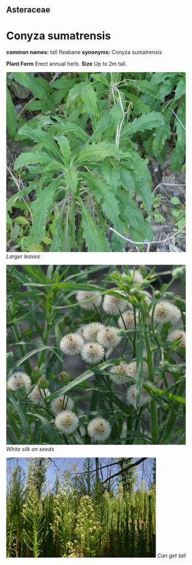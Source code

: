 ## Asteraceae
# Conyza sumatrensis
**common names:** tall fleabane
**synonyms:** Conyza sumatrensis

**Plant Form** Erect annual herb. **Size** Up to 2m tall.


![Larger leaves](105414_P1245625.jpg)
   *Larger leaves* 

![White silk on seeds](104813_P1234903.jpg)
   *White silk on seeds* 

![Can get tall](10811_P6950405.jpg)
   *Can get tall* 

